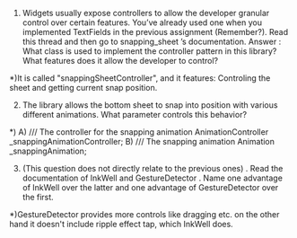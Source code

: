 1) Widgets usually expose controllers to allow the developer granular control
over certain features. You’ve already used one when you implemented
TextFields in the previous assignment (Remember?).
Read this thread and then go to snapping_sheet ’s documentation.
Answer : What class is used to implement the controller pattern in this library?
What features does it allow the developer to control?

*)It is called "snappingSheetController", and it features: Controling the sheet and getting current snap position.


2) The library allows the bottom sheet to snap into position with various different
animations. What parameter controls this behavior?

*)
A) /// The controller for the snapping animation
  AnimationController _snappingAnimationController;
B) /// The snapping animation
  Animation<double> _snappingAnimation;





3) (This question does not directly relate to the previous ones) . Read the
documentation of InkWell and GestureDetector . Name one advantage of
InkWell over the latter and one advantage of GestureDetector over the first.

*)GestureDetector provides more controls like dragging etc. on the other hand it doesn't include ripple effect tap, which InkWell does. 
